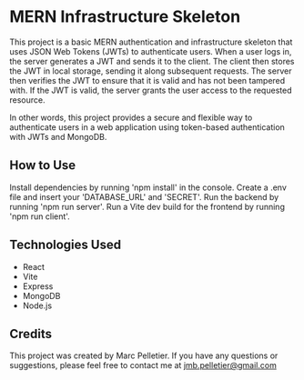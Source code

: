 # MERN Infrastructure Skeleton
This project is a basic MERN authentication and infrastructure skeleton that uses JSON Web Tokens (JWTs) to authenticate users. When a user logs in, the server generates a JWT and sends it to the client. The client then stores the JWT in local storage, sending it along subsequent requests. The server then verifies the JWT to ensure that it is valid and has not been tampered with. If the JWT is valid, the server grants the user access to the requested resource.

In other words, this project provides a secure and flexible way to authenticate users in a web application using token-based authentication with JWTs and MongoDB.

## How to Use
Install dependencies by running 'npm install' in the console.
Create a .env file and insert your 'DATABASE_URL' and 'SECRET'.
Run the backend by running 'npm run server'.
Run a Vite dev build for the frontend by running 'npm run client'.

## Technologies Used
- React
- Vite
- Express
- MongoDB
- Node.js

## Credits
This project was created by Marc Pelletier. If you have any questions or suggestions, please feel free to contact me at jmb.pelletier@gmail.com